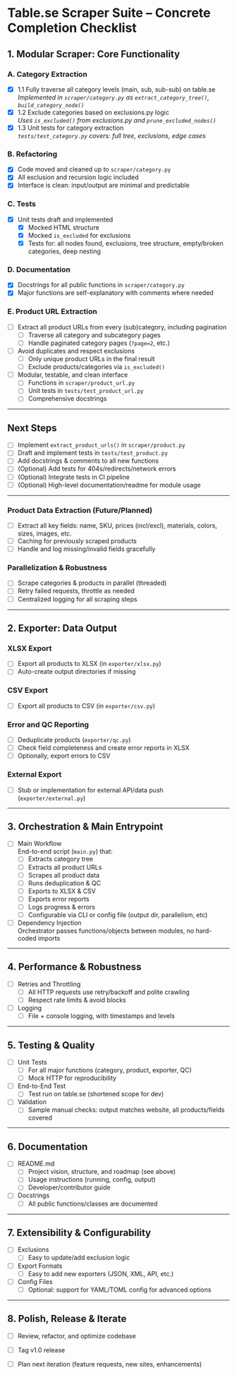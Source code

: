 # Table.se Scraper Suite – Concrete Completion Checklist

## 1. Modular Scraper: Core Functionality

### A. Category Extraction

- [x] 1.1 Fully traverse all category levels (main, sub, sub-sub) on table.se  
  _Implemented in `scraper/category.py` as `extract_category_tree()`, `build_category_node()`_
- [x] 1.2 Exclude categories based on exclusions.py logic  
  _Uses `is_excluded()` from exclusions.py and `prune_excluded_nodes()`_
- [x] 1.3 Unit tests for category extraction  
  _`tests/test_category.py` covers: full tree, exclusions, edge cases_

### B. Refactoring

- [x] Code moved and cleaned up to `scraper/category.py`
- [x] All exclusion and recursion logic included
- [x] Interface is clean: input/output are minimal and predictable

### C. Tests

- [x] Unit tests draft and implemented
  - [x] Mocked HTML structure
  - [x] Mocked `is_excluded` for exclusions
  - [x] Tests for: all nodes found, exclusions, tree structure, empty/broken categories, deep nesting

### D. Documentation

- [x] Docstrings for all public functions in `scraper/category.py`
- [x] Major functions are self-explanatory with comments where needed

### E. Product URL Extraction

- [ ] Extract all product URLs from every (sub)category, including pagination
  - [ ] Traverse all category and subcategory pages
  - [ ] Handle paginated category pages (`?page=2`, etc.)
- [ ] Avoid duplicates and respect exclusions
  - [ ] Only unique product URLs in the final result
  - [ ] Exclude products/categories via `is_excluded()`
- [ ] Modular, testable, and clean interface
  - [ ] Functions in `scraper/product_url.py`
  - [ ] Unit tests in `tests/test_product_url.py`
  - [ ] Comprehensive docstrings

---

## Next Steps

- [ ] Implement `extract_product_urls()` in `scraper/product.py`
- [ ] Draft and implement tests in `tests/test_product.py`
- [ ] Add docstrings & comments to all new functions
- [ ] (Optional) Add tests for 404s/redirects/network errors
- [ ] (Optional) Integrate tests in CI pipeline
- [ ] (Optional) High-level documentation/readme for module usage

---

### Product Data Extraction (Future/Planned)

- [ ] Extract all key fields: name, SKU, prices (incl/excl), materials, colors, sizes, images, etc.
- [ ] Caching for previously scraped products
- [ ] Handle and log missing/invalid fields gracefully

### Parallelization & Robustness

- [ ] Scrape categories & products in parallel (threaded)
- [ ] Retry failed requests, throttle as needed
- [ ] Centralized logging for all scraping steps

---

## 2. Exporter: Data Output

### XLSX Export

- [ ] Export all products to XLSX (in `exporter/xlsx.py`)
- [ ] Auto-create output directories if missing

### CSV Export

- [ ] Export all products to CSV (in `exporter/csv.py`)

### Error and QC Reporting

- [ ] Deduplicate products (`exporter/qc.py`)
- [ ] Check field completeness and create error reports in XLSX
- [ ] Optionally, export errors to CSV

### External Export

- [ ] Stub or implementation for external API/data push (`exporter/external.py`)

---

## 3. Orchestration & Main Entrypoint

- [ ] Main Workflow  
  End-to-end script (`main.py`) that:
  - [ ] Extracts category tree
  - [ ] Extracts all product URLs
  - [ ] Scrapes all product data
  - [ ] Runs deduplication & QC
  - [ ] Exports to XLSX & CSV
  - [ ] Exports error reports
  - [ ] Logs progress & errors
  - [ ] Configurable via CLI or config file (output dir, parallelism, etc)

- [ ] Dependency Injection  
  Orchestrator passes functions/objects between modules, no hard-coded imports

---

## 4. Performance & Robustness

- [ ] Retries and Throttling
  - [ ] All HTTP requests use retry/backoff and polite crawling
  - [ ] Respect rate limits & avoid blocks

- [ ] Logging
  - [ ] File + console logging, with timestamps and levels

---

## 5. Testing & Quality

- [ ] Unit Tests
  - [ ] For all major functions (category, product, exporter, QC)
  - [ ] Mock HTTP for reproducibility

- [ ] End-to-End Test
  - [ ] Test run on table.se (shortened scope for dev)

- [ ] Validation
  - [ ] Sample manual checks: output matches website, all products/fields covered

---

## 6. Documentation

- [ ] README.md
  - [ ] Project vision, structure, and roadmap (see above)
  - [ ] Usage instructions (running, config, output)
  - [ ] Developer/contributor guide

- [ ] Docstrings
  - [ ] All public functions/classes are documented

---

## 7. Extensibility & Configurability

- [ ] Exclusions
  - [ ] Easy to update/add exclusion logic

- [ ] Export Formats
  - [ ] Easy to add new exporters (JSON, XML, API, etc.)

- [ ] Config Files
  - [ ] Optional: support for YAML/TOML config for advanced options

---

## 8. Polish, Release & Iterate

- [ ] Review, refactor, and optimize codebase
- [ ] Tag v1.0 release
- [ ] Plan next iteration (feature requests, new sites, enhancements)
      
